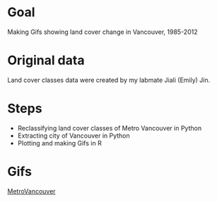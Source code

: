 # Goal 
Making Gifs showing land cover change in Vancouver, 1985-2012

# Original data
Land cover classes data were created by my labmate Jiali (Emily) Jin.  

# Steps

* Reclassifying land cover classes of Metro Vancouver in Python
* Extracting city of Vancouver in Python
* Plotting and making Gifs in R 

# Gifs
[MetroVancouver](https://github.com/RickWeng/Gif_LandCoverVAN/blob/master/)

